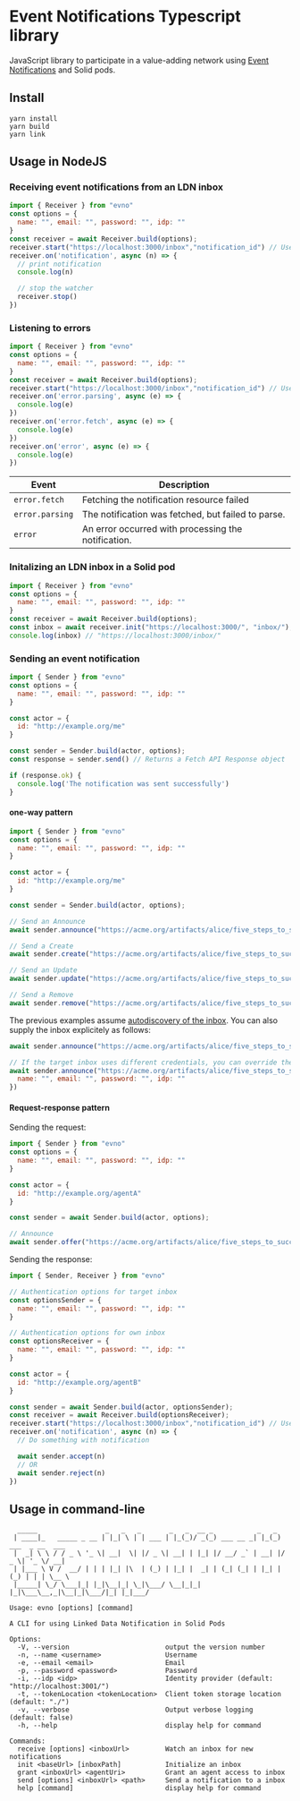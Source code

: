 # Event Notifications Typescript library

JavaScript library to participate in a value-adding network using [Event Notifications](https://www.eventnotifications.net/) and Solid pods.

## Install

```
yarn install
yarn build 
yarn link
```

## Usage in NodeJS

### Receiving event notifications from an LDN inbox

```javascript
import { Receiver } from "evno"
const options = {
  name: "", email: "", password: "", idp: ""
}
const receiver = await Receiver.build(options);
receiver.start("https://localhost:3000/inbox","notification_id") // Use the notifcation strategy
receiver.on('notification', async (n) => {
  // print notification
  console.log(n)

  // stop the watcher
  receiver.stop()
})
```

### Listening to errors

```javascript
import { Receiver } from "evno"
const options = {
  name: "", email: "", password: "", idp: ""
}
const receiver = await Receiver.build(options);
receiver.start("https://localhost:3000/inbox","notification_id") // Use the notifcation strategy
receiver.on('error.parsing', async (e) => {
  console.log(e)
})
receiver.on('error.fetch', async (e) => {
  console.log(e)
})
receiver.on('error', async (e) => {
  console.log(e)
})
```

| Event | Description |
| ----- | ----------- |
| `error.fetch`| Fetching the notification resource failed |
| `error.parsing`| The notification was fetched, but failed to parse. |
| `error`| An error occurred with processing the notification.  |

### Initalizing an LDN inbox in a Solid pod

```javascript
import { Receiver } from "evno"
const options = {
  name: "", email: "", password: "", idp: ""
}
const receiver = await Receiver.build(options);
const inbox = await receiver.init("https://localhost:3000/", "inbox/");
console.log(inbox) // "https://localhost:3000/inbox/"
```

### Sending an event notification

```javascript
import { Sender } from "evno"
const options = {
  name: "", email: "", password: "", idp: ""
}

const actor = {
  id: "http://example.org/me"
}

const sender = Sender.build(actor, options);
const response = sender.send() // Returns a Fetch API Response object

if (response.ok) {
  console.log('The notification was sent successfully')
}
```


#### one-way pattern

```javascript
import { Sender } from "evno"
const options = {
  name: "", email: "", password: "", idp: ""
}

const actor = {
  id: "http://example.org/me"
}

const sender = Sender.build(actor, options);

// Send an Announce
await sender.announce("https://acme.org/artifacts/alice/five_steps_to_success.html") 

// Send a Create 
await sender.create("https://acme.org/artifacts/alice/five_steps_to_success.html")

// Send an Update
await sender.update("https://acme.org/artifacts/alice/five_steps_to_success.html")

// Send a Remove
await sender.remove("https://acme.org/artifacts/alice/five_steps_to_success.html")
```

The previous examples assume [autodiscovery of the inbox](https://www.eventnotifications.net/#Discovery). 
You can also supply the inbox explicitely as follows:

```javascript
await sender.announce("https://acme.org/artifacts/alice/five_steps_to_success.html", "https://example.org/inbox/") 

// If the target inbox uses different credentials, you can override the default ones as well
await sender.announce("https://acme.org/artifacts/alice/five_steps_to_success.html", "https://example.org/inbox/", {
  name: "", email: "", password: "", idp: ""
}) 

```


#### Request-response pattern

Sending the request:

```javascript
import { Sender } from "evno"
const options = {
  name: "", email: "", password: "", idp: ""
}

const actor = {
  id: "http://example.org/agentA"
}

const sender = await Sender.build(actor, options);

// Announce
await sender.offer("https://acme.org/artifacts/alice/five_steps_to_success.html", "https://localhost:3000/inbox") 
```

Sending the response:

```javascript
import { Sender, Receiver } from "evno"

// Authentication options for target inbox
const optionsSender = {
  name: "", email: "", password: "", idp: ""
}

// Authentication options for own inbox
const optionsReceiver = {
  name: "", email: "", password: "", idp: ""
}

const actor = {
  id: "http://example.org/agentB"
}

const sender = await Sender.build(actor, optionsSender);
const receiver = await Receiver.build(optionsReceiver);
receiver.start("https://localhost:3000/inbox","notification_id") // Use the notifcation strategy
receiver.on('notification', async (n) => {
  // Do something with notification

  await sender.accept(n)
  // OR
  await sender.reject(n)
})
```

## Usage in command-line

```
  _____                 _   _   _       _   _  __ _           _   _                 
 | ____|_   _____ _ __ | |_| \ | | ___ | |_(_)/ _(_) ___ __ _| |_(_) ___  _ __  ___ 
 |  _| \ \ / / _ \ '_ \| __|  \| |/ _ \| __| | |_| |/ __/ _` | __| |/ _ \| '_ \/ __|
 | |___ \ V /  __/ | | | |_| |\  | (_) | |_| |  _| | (_| (_| | |_| | (_) | | | \__ \
 |_____| \_/ \___|_| |_|\__|_| \_|\___/ \__|_|_| |_|\___\__,_|\__|_|\___/|_| |_|___/
                                                                                    
Usage: evno [options] [command]

A CLI for using Linked Data Notification in Solid Pods

Options:
  -V, --version                        output the version number
  -n, --name <username>                Username
  -e, --email <email>                  Email
  -p, --password <password>            Password
  -i, --idp <idp>                      Identity provider (default: "http://localhost:3001/")
  -t, --tokenLocation <tokenLocation>  Client token storage location (default: "./")
  -v, --verbose                        Output verbose logging (default: false)
  -h, --help                           display help for command

Commands:
  receive [options] <inboxUrl>         Watch an inbox for new notifications
  init <baseUrl> [inboxPath]           Initialize an inbox
  grant <inboxUrl> <agentUri>          Grant an agent access to inbox
  send [options] <inboxUrl> <path>     Send a notification to a inbox
  help [command]                       display help for command
```
